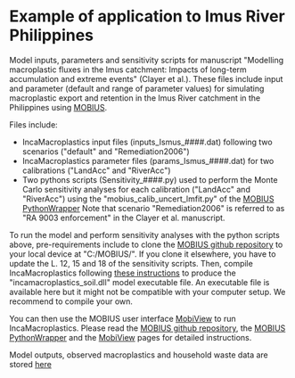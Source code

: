 # Example of application to Imus River Philippines 
Model inputs, parameters and sensitivity scripts for manuscript "Modelling macroplastic fluxes in the Imus catchment: Impacts of long-term accumulation and extreme events" (Clayer et al.).
These files include input and parameter (default and range of parameter values) for simulating macroplastic export and retention in the Imus River catchment in the Philippines using [MOBIUS](https://doi.org/10.5194/gmd-14-1885-2021).

Files include: 
- IncaMacroplastics input files (inputs_Ismus_####.dat) following two scenarios ("default" and "Remediation2006")
- IncaMacroplastics parameter files (params_Ismus_####.dat) for two calibrations ("LandAcc" and "RiverAcc")
- Two pythons scripts (Sensitivity_####.py) used to perform the Monte Carlo sensitivity analyses for each calibration ("LandAcc" and "RiverAcc") using the "mobius_calib_uncert_lmfit.py" of the [MOBIUS PythonWrapper](https://github.com/NIVANorge/Mobius/tree/master/PythonWrapper)
Note that scenario "Remediation2006" is referred to as "RA 9003 enforcement" in the Clayer et al. manuscript.

To run the model and perform sensitivity analyses with the python scripts above, pre-requirements include to clone the [MOBIUS github repository](https://github.com/NIVANorge/Mobius/tree/master) to your local device at "C:/MOBIUS/". If you clone it elsewhere, you have to update the L. 12, 15 and 18 of the sensitivity scripts. Then, compile IncaMacroplastics following [these instructions](https://github.com/NIVANorge/Mobius#compile-a-model-run-it-and-make-some-changes) to produce the "incamacroplastics_soil.dll" model executable file. An executable file is available here but it might not be compatible with your computer setup. We recommend to compile your own.

You can then use the MOBIUS user interface [MobiView](https://github.com/NIVANorge/Mobius#the-mobiview-graphical-user-interface) to run IncaMacroplastics. Please read the [MOBIUS github repository](https://github.com/NIVANorge/Mobius/tree/master), the [MOBIUS PythonWrapper](https://github.com/NIVANorge/Mobius/tree/master/PythonWrapper) and the [MobiView](https://github.com/NIVANorge/Mobius#the-mobiview-graphical-user-interface) pages for detailed instructions.

Model outputs, observed macroplastics and household waste data are stored [here](http://www.hydroshare.org/resource/8697e34af0224f61baebf0478d6e0ee3)
